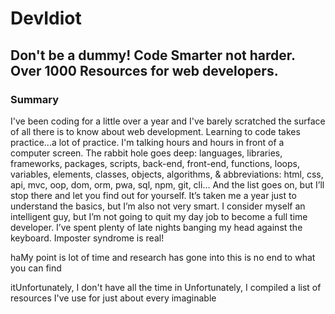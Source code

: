 # DevIdiot 
## Don't be a dummy! Code Smarter not harder. Over 1000 Resources for web developers.

### Summary

I've been coding for a little over a year and I've barely scratched the surface of all there is to know about web development. Learning to code takes practice...a lot of practice. I'm talking hours and hours in front of a computer screen. The rabbit hole goes deep: languages, libraries, frameworks, packages, scripts, back-end, front-end, functions, loops, variables, elements, classes, objects, algorithms, & abbreviations: html, css, api, mvc, oop, dom, orm, pwa, sql, npm, git, cli… And the list goes on, but I’ll stop there and let you find out for yourself. It’s taken me a year just to understand the basics, but I’m also not very smart. I consider myself an intelligent guy, but I’m not going to quit my day job to become a full time developer. I’ve spent plenty of late nights banging my head against the keyboard. Imposter syndrome is real! 


haMy point is lot of time and research has gone into this  is no end to what you can find 


itUnfortunately, I don't have all the time in  Unfortunately, I  compiled a list of resources I've use for just about every imaginable  

